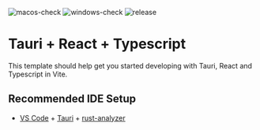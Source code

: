 ![macos-check](https://github.com/xueweiwujxw/data_sheet_graph/actions/workflows/macos-check.yml/badge.svg)
![windows-check](https://github.com/xueweiwujxw/data_sheet_graph/actions/workflows/windows-check.yml/badge.svg)
![release](https://github.com/xueweiwujxw/data_sheet_graph/actions/workflows/release.yml/badge.svg)

# Tauri + React + Typescript

This template should help get you started developing with Tauri, React and Typescript in Vite.

## Recommended IDE Setup

- [VS Code](https://code.visualstudio.com/) + [Tauri](https://marketplace.visualstudio.com/items?itemName=tauri-apps.tauri-vscode) + [rust-analyzer](https://marketplace.visualstudio.com/items?itemName=rust-lang.rust-analyzer)
